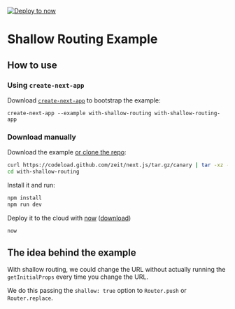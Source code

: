 [![Deploy to now](https://deploy.now.sh/static/button.svg)](https://deploy.now.sh/?repo=https://github.com/zeit/next.js/tree/master/examples/with-shallow-routing)

# Shallow Routing Example

## How to use

### Using `create-next-app`

Download [`create-next-app`](https://github.com/segmentio/create-next-app) to bootstrap the example:

```
create-next-app --example with-shallow-routing with-shallow-routing-app
```

### Download manually

Download the example [or clone the repo](https://github.com/zeit/next.js):

```bash
curl https://codeload.github.com/zeit/next.js/tar.gz/canary | tar -xz --strip=2 next.js-canary/examples/with-shallow-routing
cd with-shallow-routing
```

Install it and run:

```bash
npm install
npm run dev
```

Deploy it to the cloud with [now](https://zeit.co/now) ([download](https://zeit.co/download))

```bash
now
```

## The idea behind the example

With shallow routing, we could change the URL without actually running the `getInitialProps` every time you change the URL.

We do this passing the `shallow: true` option to `Router.push` or `Router.replace`.
